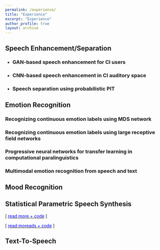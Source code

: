 ```yaml
---
permalink: /experience/
title: "Experience"
excerpt: "Experience"
author_profile: true
layout: archive
---
```


Speech Enhancement/Separation
-----------------------------

* ### GAN-based speech enhancement for CI users
* ### CNN-based speech enhancement in CI auditory space
* ### Speech separation using probabilistic PIT

Emotion Recognition
-----------------------------
### Recognizing continuous emotion labels using MDS network
### Recognizing continuous emotion labels using large receptive field networks
### Progressive neural networks for transfer learning in computational paralinguistics
### Multimodal emotion recognition from speech and text

Mood Recognition
----------------


Statistical Parametric Speech Synthesis
---------------------------------------
[ [<span style="color:blue;">read more + code</span>](https://soheil-khorram.github.io/experience-all/) ]

[ [<span style="color:blue;">read moreads + code</span>](/experience-all/) ]

Text-To-Speech
---------------------------------------

